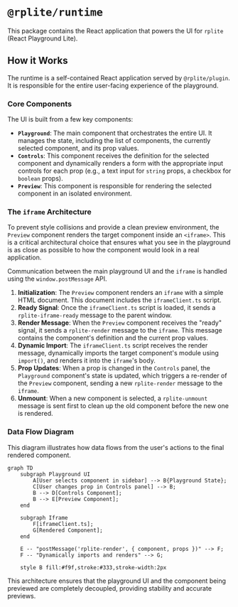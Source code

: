 # `@rplite/runtime`

This package contains the React application that powers the UI for `rplite` (React Playground Lite).

## How it Works

The runtime is a self-contained React application served by `@rplite/plugin`. It is responsible for the entire user-facing experience of the playground.

### Core Components

The UI is built from a few key components:

- **`Playground`**: The main component that orchestrates the entire UI. It manages the state, including the list of components, the currently selected component, and its prop values.
- **`Controls`**: This component receives the definition for the selected component and dynamically renders a form with the appropriate input controls for each prop (e.g., a text input for `string` props, a checkbox for `boolean` props).
- **`Preview`**: This component is responsible for rendering the selected component in an isolated environment.

### The `iframe` Architecture

To prevent style collisions and provide a clean preview environment, the `Preview` component renders the target component inside an `<iframe>`. This is a critical architectural choice that ensures what you see in the playground is as close as possible to how the component would look in a real application.

Communication between the main playground UI and the `iframe` is handled using the `window.postMessage` API.

1.  **Initialization**: The `Preview` component renders an `iframe` with a simple HTML document. This document includes the `iframeClient.ts` script.
2.  **Ready Signal**: Once the `iframeClient.ts` script is loaded, it sends a `rplite-iframe-ready` message to the parent window.
3.  **Render Message**: When the `Preview` component receives the "ready" signal, it sends a `rplite-render` message to the `iframe`. This message contains the component's definition and the current prop values.
4.  **Dynamic Import**: The `iframeClient.ts` script receives the render message, dynamically imports the target component's module using `import()`, and renders it into the `iframe`'s body.
5.  **Prop Updates**: When a prop is changed in the `Controls` panel, the `Playground` component's state is updated, which triggers a re-render of the `Preview` component, sending a new `rplite-render` message to the `iframe`.
6.  **Unmount**: When a new component is selected, a `rplite-unmount` message is sent first to clean up the old component before the new one is rendered.

### Data Flow Diagram

This diagram illustrates how data flows from the user's actions to the final rendered component.

```mermaid
graph TD
    subgraph Playground UI
        A[User selects component in sidebar] --> B{Playground State};
        C[User changes prop in Controls panel] --> B;
        B --> D[Controls Component];
        B --> E[Preview Component];
    end

    subgraph Iframe
        F[iframeClient.ts];
        G[Rendered Component];
    end

    E -- "postMessage('rplite-render', { component, props })" --> F;
    F -- "Dynamically imports and renders" --> G;

    style B fill:#f9f,stroke:#333,stroke-width:2px
```

This architecture ensures that the playground UI and the component being previewed are completely decoupled, providing stability and accurate previews.
